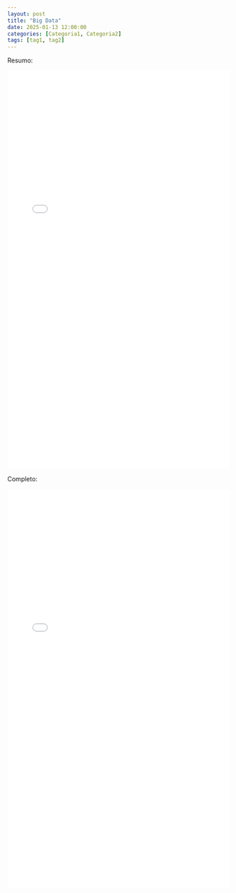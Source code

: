 ```yaml
---
layout: post
title: "Big Data"
date: 2025-01-13 12:00:00
categories: [Categoria1, Categoria2]
tags: [tag1, tag2]
---
```


Resumo:

<embed src="/pdfs/big-data.pdf" width="100%" height="900px" type="application/pdf">

Completo: 

<embed src="/pdfs/big-data-1.pdf" width="100%" height="900px" type="application/pdf">
